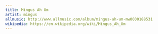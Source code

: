 ```yaml
---
title: Mingus Ah Um
artist: mingus
allmusic: http://www.allmusic.com/album/mingus-ah-um-mw0000188531
wikipedia: https://en.wikipedia.org/wiki/Mingus_Ah_Um
---
```

